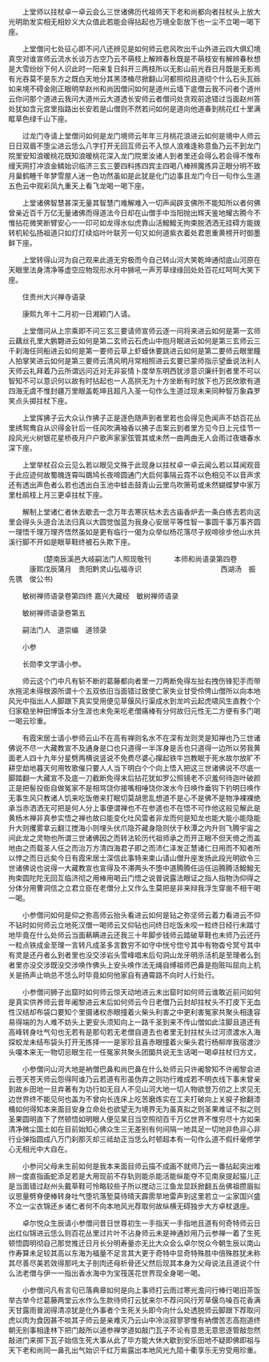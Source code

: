<!-- { "loadSidebar": true } -->
　　上堂师以拄杖卓一卓云会么三世诸佛历代祖师天下老和尚都向者拄杖头上放大光明助发实相无相妙义大众值此若能会得拈起也万境全彰放下也一尘不立喝一喝下座。

　　上堂僧问七处征心即不问八还辨见是如何师云悲风吹出千山外进云四大俱幻境真空对谁宣师云流水长谈万古空乃云不萌枝上解辨春秋既是不萌枝安有解辨春秋想是大雪纷纷下何人识此时一阳来复日斜开三两枝所以无影山前光吞日月既是无影焉有光吞莫不是东方之既白天地分其黑漆桶尽掀翻山河都照彻且道彻个什么石头瓦砾如来境不碍金刚正眼明举赵州和尚因僧问如何是道州云墙下底僧云我不问者个道州云你问那个道进云我问大道州云大道透长安师云者僧问处贪观前途错过当面赵州答处犹如含元宫里指路出长安若是山僧则不然若问如何是道向他道春到桃花红十里满眶草色绿千山下座。

　　过龙门寺请上堂僧问如何是龙门境师云年年三月桃花浪进云如何是境中人师云日日双眉不堕尘进云恁么八字打开无回互师云不入惊人浪难逢称意鱼乃云不到龙门院里安知浪暖桃花既知浪暖桃花深入龙门院里汝诸人到者里还会得么若会得不惟布缦天网打冲浪金鳞始识临济三玄三要四料拣四宾主四喝八棒辨魔拣异正眼分明不致月巢鹤睡千年梦雪屋人迷一色功然虽如是此犹是化门边事且龙门今日一句作么生道五色云中观彩凤九重天上看飞龙喝一喝下座。

　　上堂诸佛智慧甚深无量其智慧门难解难入一切声闻辟支佛所不能知所以者何佛曾亲近百千万亿无量诸佛而得道法今日却在山僧手中当阳抛出辉天鉴地耀古腾今不惟拈花微笑断臂安心一一印可如龙得水似虎靠山活鱍鱍无拘束脱洒洒无挂碍方能拨转机轮弘扬祖道只如灯灯续焰叶叶联芳一句又如何道紫衣着处君恩重黄榜开时御墨鲜下座。

　　上堂转得山河为自己观来此道无穷极而今自己转山河大笑乾坤通彻底山河原在天眼里法身清净等虚空应物现形水月中狮吼一声芳草绿缘回处处百花红呵呵大笑下座。

　　住贵州大兴禅寺语录

　　康熙九年十二月初一日湘颖门人请。

　　上堂僧问从上宗乘即不问三玄三要请师宣师云逐一问将来进云如何是第一玄师云藕丝孔里大鹏翾进云如何是第二玄师云石虎山中抱月眠进云如何是第三玄师云三千刹海任同船进云如何是第一要师云草上虾蟆休要跳进云如何是第二要师云眼里瞳人拍掌笑进云如何是第三要师云清风明月常相照进云玄要已蒙师指示望垂说法利人天师云礼拜着乃云所谓远问近对无非妄情卜度举东明西犹涉意识廉纤到者里不可以智知不可以意识何以故有时拈起也一人高拱无为十方坐断有时放下也万民欣歌有道四海无虞不惟封疆万里眼盖乾坤且超凡入圣一句作么生道过现未来同种智万象森罗笑点头掷拄杖下座。

　　上堂挥拂子云大众认作拂子正是逐色随声到者里若也会得见色闻声不妨百花丛里绣鸳鸯自从识得金针后一任风吹满袖香以拂子击案云到者里方见今日上元佳节一段风光火树银花星桥夜月户户歌声家家弦管其或未然一曲两曲无人会雨过夜塘春水深下座。

　　上堂举杖召众云见么若以眼见文殊于此现身以拄杖卓一卓云闻么若以耳闻观音于此应迹何故蜀魄连霄叫鵽鸠长夜啼圆通门大启何事隔云霓不以色相见不以音声求还有透出声色者么若也透出白玉池中蛙击鼓青山云里鸟吹箫苟或未然蝴蝶梦中家万里杜鹃枝上月三更卓拄杖下座。

　　解制上堂诸仁者休去歇去一念万年去寒灰枯木去古庙香炉去一条白练去若向这里会得头头道合法法归真以大圆觉伽蓝为我身心安居平等性智一事圆千事万事齐圆一理悟千理万理齐悟然虽如是更有临行一偈为众举似杨花落尽子规啼徐步他山水共溪行脚不开如是眼草鞋终被石头欺下座。

　　　　　(楚南辰溪邑大岐嗣法门人照现敬刊
　　　本师和尚语录第四卷
　　　康熙戊辰蒲月　贵阳黔灵山弘福寺识
　　　　　　　　　　　西湖汤　振先镌　俊公书)

　　敏树禅师语录卷第四终
嘉兴大藏经　敏树禅师语录


　　敏树禅师语录卷第五

　　嗣法门人　道崇编　道领录

　　小参

　　长勋李文学请小参。

　　师云这个门中凡有斩不断的葛藤都向者里一刀两断免得左扯右拽伤锋犯手而带水拖泥未得根源所谓十个五双依旧当面错过致使亡家失业甘受伶俜山僧所以向本地风光中指出人人脚跟下真实受用便见草偃风行渠成水到龙吟云起虎啸风生直教个个归家稳坐种田博饭本分生涯也未免来吃老僧痛棒有分何故归元性无二方便有多门喝一喝云珍重。

　　有霞宋居士请小参师云山不在高有禅则名水不在深有龙则灵是知禅也乃三世诸佛说不尽一大藏教宣不及通身是口也只道得一半浑身是舌也只道得一边所以劳我黄面老人四十九年分星劈两横说竖说不免费尽婆心撺起铁牛岂教眠于死水故尔放旷不耕空劫地暮天何用牧歌催只要人人当下明白个个向上悟入把这三世诸佛说不尽底一脚踏翻一大藏宣不及底一刀截断免得末后拈花犹如罗公照镜老不识羞何待迦叶破颜正是把髻投衙自做冤家不是相骂饶你接嘴相唾饶你泼水今日唤作垂钩下钓明日唤作无事生风只教诸人饥来吃饭倦来打眠切莫胡思乱想道不是心不是佛不是物净裸裸绝承当赤洒洒无可把是何人分上事便谓禅也不在参道也不在悟不可作他这般见解此是黄杨木禅非真参实悟之禅也故曰能变化吐风雷者非龙而何是知龙也能大能小能隐能升大则攫雾拿云翻江搅海小则埋头伏爪隐芥藏身隐则伏于秋潭之内升则飞腾宇宙之间此龙之灵物也所谓三世诸佛因之而转法轮历代祖师承之而开正眼不但天倚之而盖地由之而载圣人任之而治万方清四海君子即之而沛仁泽发正慧诸仁日用而不知者所以悖之而日远矣今日有霞宋居士深信此事特来束山请山僧升座发扬此段光明欲令三世诸佛说也说得一大藏教宣也宣得及不滞两头不堕中道腾腾任运任运腾腾活鱍鱍无拘束圆陀陀无回互临济彻之用棒用喝云门悟之说普说露法眼证之指人指物沩仰得之分体分用曹洞信之立君立臣在老僧分上又作么生莫把是非来辩我浮生穿凿不相干喝一喝。

　　小参僧问如何是仰之弥高师云抬头看进云如何是钻之弥坚师云着力看进云不仰不钻时如何师云立地死汉僧一喝师云又仰钻也问终日吃饭未咬一粒终日经行未踏寸地毕竟在什么处师云当面爇瞒进云还我三十年脚步钱师云踏破草鞋也未师乃云还丹一粒点铁成金至理一言转凡成圣多言数穷不如守中恍兮惚兮其中有物杳兮冥兮其中有灵是还丹者么到者里也没交涉岩头雪峰唱末后句洞山龙牙明杀活机是至理者么到者里亦没交涉既没交涉唤作佛头上安头唤作法无绳自缚祖师巴鼻是抱赃叫屈向上机关是扬声止响总不恁么时毕竟如何他家自有通霄路不向时人行处行。

　　小参僧问狮子出窟时如何师云惊天动地进云未出窟时如何师云谁敢近前问如何是真实供养师云昔年阇黎进云末后如何师云今日老僧乃云封却拄杖头不打皮下无血性汉结却布袋口要知个里摄诸权赤眼撞着火柴头利害之中更利害冤家共聚头相逢容易得端的为人难不妨头上更安头须知向上一路千圣到来不传山僧如此注脚且道还有高峰转身吐气句也无若有是那句若无老僧自道去也者里无封拄杖头过河须渡水入海探蛟龙未结布袋头打开无拣择一一是家珍且喜赤眼撞着火柴头君行杨柳岸我宿渡沙头嗄本来无一物切忌眼生花一任冤家共聚头团圞共说无生话喝一喝卓拄杖归方丈。

　　小参僧问山河大地是衲僧巴鼻和尚巴鼻在什么处师云只许阇黎知不许阇黎会进云苍天苍天师云怨得阿谁乃云若道有形虽伪弃之则功行难成若不明衣线下事未曾亲到故乡田地一旦弃著有为功行如无目人不见山河大地一切人物欲登万仞之上求见无边世界终不能见何也盖为不曾向长连床上吃苦磨炼实在工夫打破向上关捩子掀翻漆桶如何得知本来面目安身立命处也欲望无为境界无为虽真拟之则圣果难证不拟之则圣果圆明直下了然顿悟如明眼人便见杲日当空照彻百千万亿世界不惟穷尽十方如来清净微尘国土如在目前始知心佛众生三无差别有何间隔一地具足一切地非色非心非行业弹指圆成八万门刹那灭却三祗劫正当恁么时顿超本有一句作么道不假纤毫修学心无相光中大自在。

　　小参问父母未生前如何是我本来面目师云描不成画不就师乃云一番拈起突出难辨一度直指画蛇添足若是大用现前不存轨则能杀能活能纵能夺不见南泉提起猫儿正是当面错过赵州头戴草鞋可怜略较些子所以搅动三江鱼龙显跃掀翻五岳佛祖攒眉拟议思量劈脊便棒转身吐气堕坑落堑莫待晴天霹雳旱地雷声到这里若立一尘家国兴盛不立一尘衣锦还乡诸仁者何不向本地风光荐取何故纵横无碍独步大方卓杖退座。

　　卓尔悦众生辰请小参僧问昔日世尊初生一手指天一手指地且道有何奇特师云日出红似锦进云恁么则百花丛里过片叶不沾身师云未是神通妙用乃云参禅一着了生死顿悟圆明彻自己那觉推迁日月长分明寿量亦无比大众会么卓尔悦众今朝生辰以南山作寿算未足较其高以东海为福量不足言其大更于奇特中显奇特殊胜中倍殊胜犹未称其尽善尽美若效得那吒太子剖肉还母析骨还父然后现其本身为父母说法且道说个什么法老僧与伊一一指出香水海中为宝筏莲花世界现全身喝一喝。

　　小参僧问凡有言句已落典章如何是向上事师打云雨过寒光澹问行棒行喝旧茶饭举古举今烂葛藤两堂云水作么生款待师打云犹来尔不荐问风行芳草偃鸟噪百花香满天甘露雨普润得清凉犹是化外事者个生死关头即今向什么处透脱师云脚跟下荐取问虎以肉为食因甚不啖其子师云是亲难灭乃云山中冷淡寂寥寥惟有衲僧苦志高抱道终朝无别事相逢林下把门敲所以道参禅学道如敲门瓦子不论有意思无意思逐管敲忽然敲进门来掷下瓦子始信生死大事从此了毕方能大休大歇到安乐田地不疑即佛即祖与天下老和尚同一鼻孔出气始识千红万紫露出本地风光九陌十衢享乐无穷受用珍重。

